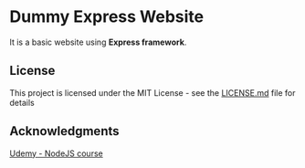 # Dummy Express Website
It is a basic website using <b>Express framework</b>.

## License
This project is licensed under the MIT License - see the <a href='/LICENSE.md'>LICENSE.md</a> file for details

## Acknowledgments
<a href='https://www.udemy.com/learn-nodejs-by-building-10-projects/'>Udemy - NodeJS course</a>

